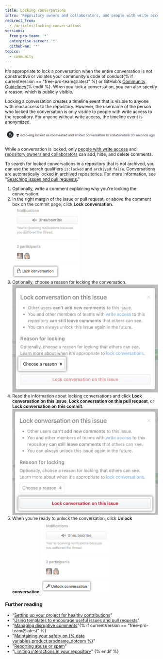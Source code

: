 ```yaml
---
title: Locking conversations
intro: 'Repository owners and collaborators, and people with write access to a repository, can lock conversations on issues, pull requests, and commits permanently or temporarily to defuse a heated interaction.'
redirect_from:
  - /articles/locking-conversations
versions:
  free-pro-team: '*'
  enterprise-server: '*'
  github-ae: '*'
topics:
  - community
---
```


It's appropriate to lock a conversation when the entire conversation is not constructive or violates your community's code of conduct{% if currentVersion == "free-pro-team@latest" %} or GitHub's [Community Guidelines](/articles/github-community-guidelines){% endif %}. When you lock a conversation, you can also specify a reason, which is publicly visible.

Locking a conversation creates a timeline event that is visible to anyone with read access to the repository. However, the username of the person who locked the conversation is only visible to people with write access to the repository. For anyone without write access, the timeline event is anonymized.

![Anonymized timeline event for a locked conversation](/assets/images/help/issues/anonymized-timeline-entry-for-locked-conversation.png)

While a conversation is locked, only [people with write access](/articles/repository-permission-levels-for-an-organization/) and [repository owners and collaborators](/articles/permission-levels-for-a-user-account-repository/#collaborator-access-for-a-repository-owned-by-a-user-account) can add, hide, and delete comments.

To search for locked conversations in a repository that is not archived, you can use the search qualifiers `is:locked` and `archived:false`. Conversations are automatically locked in archived repositories. For more information, see "[Searching issues and pull requests](/articles/searching-issues-and-pull-requests#search-based-on-whether-a-conversation-is-locked)."

1. Optionally, write a comment explaining why you're locking the conversation.
2. In the right margin of the issue or pull request, or above the comment box on the commit page, click **Lock conversation**.
![Lock conversation link](/assets/images/help/repository/lock-conversation.png)
3. Optionally, choose a reason for locking the conversation.
![Reason for locking a conversation menu](/assets/images/help/repository/locking-conversation-reason-menu.png)
4. Read the information about locking conversations and click **Lock conversation on this issue**, **Lock conversation on this pull request**, or **Lock conversation on this commit**.
![Confirm lock with a reason dialog box](/assets/images/help/repository/lock-conversation-confirm-with-reason.png)
5. When you're ready to unlock the conversation, click **Unlock conversation**.
![Unlock conversation link](/assets/images/help/repository/unlock-conversation.png)

### Further reading

- "[Setting up your project for healthy contributions](/articles/setting-up-your-project-for-healthy-contributions)"
- "[Using templates to encourage useful issues and pull requests](/github/building-a-strong-community/using-templates-to-encourage-useful-issues-and-pull-requests)"
- "[Managing disruptive comments](/articles/managing-disruptive-comments)"{% if currentVersion == "free-pro-team@latest" %}
- "[Maintaining your safety on {% data variables.product.prodname_dotcom %}](/github/building-a-strong-community/maintaining-your-safety-on-github)"
- "[Reporting abuse or spam](/articles/reporting-abuse-or-spam)"
- "[Limiting interactions in your repository](/github/building-a-strong-community/limiting-interactions-in-your-repository)"
{% endif %}
